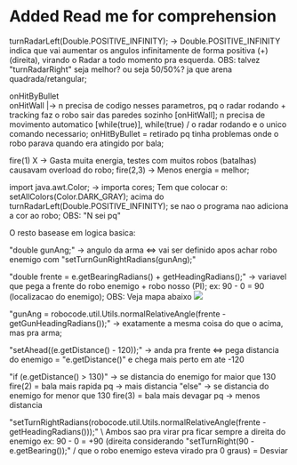 # Added Read me for comprehension


turnRadarLeft(Double.POSITIVE_INFINITY); -> Double.POSITIVE_INFINITY indica que vai aumentar os angulos infinitamente de forma positiva (+)(direita), virando o Radar a todo momento pra esquerda. 
OBS: talvez "turnRadarRight" seja melhor? ou seja 50/50%? ja que arena quadrada/retangular;

onHitByBullet	\
onHitWall     	 |-> n precisa de codigo nesses parametros, pq o radar rodando + tracking faz o robo sair das paredes sozinho [onHitWall]; n precisa de movimento automatico [while(true)], 
while(true)	/    o radar rodando e o unico comando necessario; onHitByBullet = retirado pq tinha problemas onde o robo parava quando era atingido por bala;

fire(1) X -> Gasta muita energia, testes com muitos robos (batalhas) causavam overload do robo; 
fire(2,3) -> Menos energia = melhor;

import java.awt.Color; -> importa cores; Tem que colocar o: setAllColors(Color.DARK_GRAY); acima do turnRadarLeft(Double.POSITIVE_INFINITY); se nao o programa nao adiciona a cor ao robo; 
OBS: "N sei pq" 

O resto basease em logica basica:

"double gunAng;" -> angulo da arma <=> vai ser definido apos achar robo enemigo com "setTurnGunRightRadians(gunAng);"

"double frente = e.getBearingRadians() + getHeadingRadians();" -> variavel que pega a frente do robo enemigo + robo nosso (PI); ex: 90 - 0 = 90 (localizacao do enemigo); 
OBS: Veja mapa abaixo
<img float="left" src="http://mark.random-article.com/weber/java/robocode/bearings.jpg">

"gunAng = robocode.util.Utils.normalRelativeAngle(frente - getGunHeadingRadians());" -> exatamente a mesma coisa do que o acima, mas pra arma;

"setAhead((e.getDistance() - 120));" -> anda pra frente <=> pega distancia do enemigo = "e.getDistance()" e chega mais perto em ate -120 <graus> 

"if (e.getDistance() > 130)" -> se distancia do enemigo for maior que 130 fire(2) = bala mais rapida pq -> mais distancia
"else" -> se distancia do enemigo for menor que 130 fire(3) = bala mais devagar pq -> menos distancia

"setTurnRightRadians(robocode.util.Utils.normalRelativeAngle(frente - getHeadingRadians()));" \	Ambos sao pra virar pra ficar sempre a direita do enemigo ex: 90 - 0 = +90 (direita considerando
"setTurnRight(90 - e.getBearing());"							      /	que o robo enemigo esteva virado pra 0 graus) = Desviar

